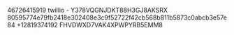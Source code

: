 46726415919
twillio - Y378VQGNJDKT88H3GJ8AKSRX
80595774e79fb2418e302408e3c9f52722f42cb568b811b5873c0abcb3e57e84
+12819374192
FHVDWXD7VAK4XPWPYRB5EMM8
